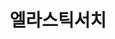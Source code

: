 ---
title: "엘라스틱서치"
layout: category
permalink: /elasticsearch
author_profile: true
taxonomy: 엘라스틱서치
sidebar:
  nav: "categories"
---